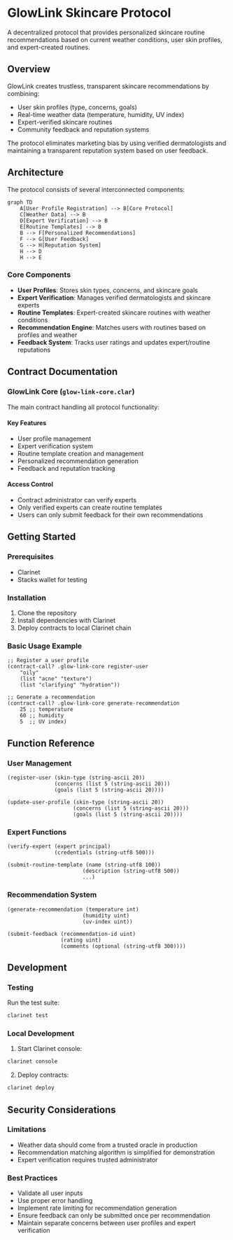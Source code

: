 # GlowLink Skincare Protocol

A decentralized protocol that provides personalized skincare routine recommendations based on current weather conditions, user skin profiles, and expert-created routines.

## Overview

GlowLink creates trustless, transparent skincare recommendations by combining:
- User skin profiles (type, concerns, goals)
- Real-time weather data (temperature, humidity, UV index)
- Expert-verified skincare routines
- Community feedback and reputation systems

The protocol eliminates marketing bias by using verified dermatologists and maintaining a transparent reputation system based on user feedback.

## Architecture

The protocol consists of several interconnected components:

```mermaid
graph TD
    A[User Profile Registration] --> B[Core Protocol]
    C[Weather Data] --> B
    D[Expert Verification] --> B
    E[Routine Templates] --> B
    B --> F[Personalized Recommendations]
    F --> G[User Feedback]
    G --> H[Reputation System]
    H --> D
    H --> E
```

### Core Components
- **User Profiles**: Stores skin types, concerns, and skincare goals
- **Expert Verification**: Manages verified dermatologists and skincare experts
- **Routine Templates**: Expert-created skincare routines with weather conditions
- **Recommendation Engine**: Matches users with routines based on profiles and weather
- **Feedback System**: Tracks user ratings and updates expert/routine reputations

## Contract Documentation

### GlowLink Core (`glow-link-core.clar`)

The main contract handling all protocol functionality:

#### Key Features
- User profile management
- Expert verification system
- Routine template creation and management
- Personalized recommendation generation
- Feedback and reputation tracking

#### Access Control
- Contract administrator can verify experts
- Only verified experts can create routine templates
- Users can only submit feedback for their own recommendations

## Getting Started

### Prerequisites
- Clarinet
- Stacks wallet for testing

### Installation
1. Clone the repository
2. Install dependencies with Clarinet
3. Deploy contracts to local Clarinet chain

### Basic Usage Example
```clarity
;; Register a user profile
(contract-call? .glow-link-core register-user 
    "oily" 
    (list "acne" "texture") 
    (list "clarifying" "hydration"))

;; Generate a recommendation
(contract-call? .glow-link-core generate-recommendation 
    25 ;; temperature
    60 ;; humidity
    5  ;; UV index)
```

## Function Reference

### User Management
```clarity
(register-user (skin-type (string-ascii 20)) 
               (concerns (list 5 (string-ascii 20))) 
               (goals (list 5 (string-ascii 20))))

(update-user-profile (skin-type (string-ascii 20)) 
                     (concerns (list 5 (string-ascii 20))) 
                     (goals (list 5 (string-ascii 20))))
```

### Expert Functions
```clarity
(verify-expert (expert principal) 
               (credentials (string-utf8 500)))

(submit-routine-template (name (string-utf8 100)) 
                        (description (string-utf8 500)) 
                        ...)
```

### Recommendation System
```clarity
(generate-recommendation (temperature int) 
                        (humidity uint) 
                        (uv-index uint))

(submit-feedback (recommendation-id uint) 
                 (rating uint) 
                 (comments (optional (string-utf8 300))))
```

## Development

### Testing
Run the test suite:
```bash
clarinet test
```

### Local Development
1. Start Clarinet console:
```bash
clarinet console
```

2. Deploy contracts:
```bash
clarinet deploy
```

## Security Considerations

### Limitations
- Weather data should come from a trusted oracle in production
- Recommendation matching algorithm is simplified for demonstration
- Expert verification requires trusted administrator

### Best Practices
- Validate all user inputs
- Use proper error handling
- Implement rate limiting for recommendation generation
- Ensure feedback can only be submitted once per recommendation
- Maintain separate concerns between user profiles and expert verification